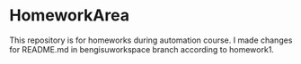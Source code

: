 # HomeworkArea
This repository is for homeworks during automation course.
I made changes for README.md in bengisuworkspace branch according to homework1.